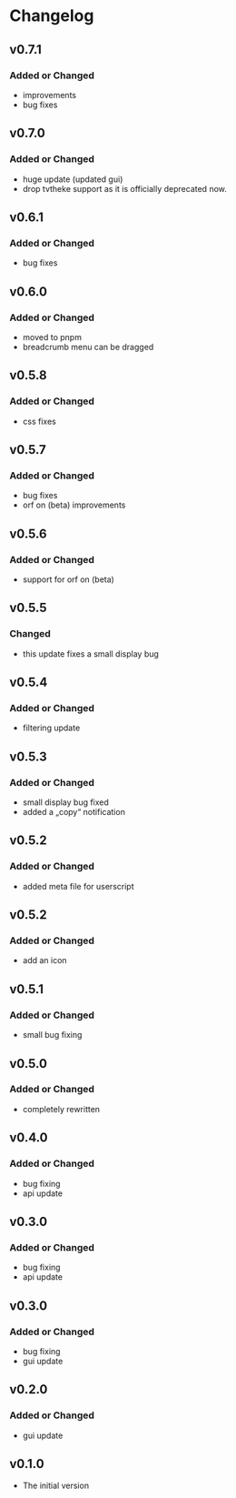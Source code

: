# Changelog

## v0.7.1
### Added or Changed
- improvements
- bug fixes

## v0.7.0
### Added or Changed
- huge update (updated gui)
- drop tvtheke support as it is officially deprecated now.

## v0.6.1
### Added or Changed
- bug fixes

## v0.6.0
### Added or Changed
- moved to pnpm
- breadcrumb menu can be dragged

## v0.5.8
### Added or Changed
- css fixes

## v0.5.7
### Added or Changed
- bug fixes
- orf on (beta) improvements

## v0.5.6
### Added or Changed
- support for orf on (beta)

## v0.5.5
### Changed
- this update fixes a small display bug

## v0.5.4
### Added or Changed
- filtering update

## v0.5.3
### Added or Changed
- small display bug fixed
- added a „copy“ notification

## v0.5.2
### Added or Changed
- added meta file for userscript

## v0.5.2
### Added or Changed
- add an icon

## v0.5.1
### Added or Changed
- small bug fixing

## v0.5.0
### Added or Changed
- completely rewritten

## v0.4.0
### Added or Changed
- bug fixing
- api update

## v0.3.0
### Added or Changed
- bug fixing
- api update

## v0.3.0
### Added or Changed
- bug fixing
- gui update

## v0.2.0
### Added or Changed
- gui update

## v0.1.0
- The initial version
